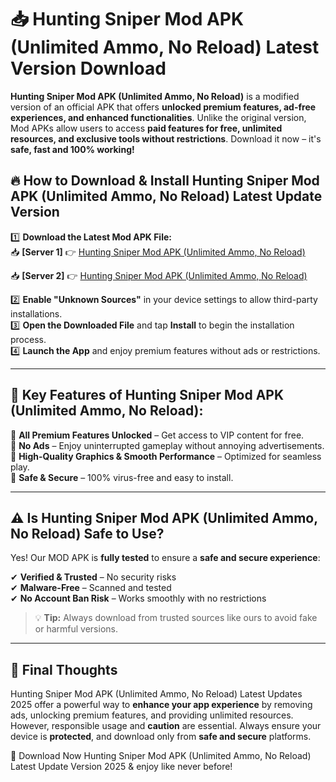 # 📥 Hunting Sniper Mod APK (Unlimited Ammo, No Reload) Latest Version Download

**Hunting Sniper Mod APK (Unlimited Ammo, No Reload)** is a modified version of an official APK that offers **unlocked premium features, ad-free experiences, and enhanced functionalities**. Unlike the original version, Mod APKs allow users to access **paid features for free, unlimited resources, and exclusive tools without restrictions**. Download it now – it's **safe, fast and 100% working!**

## 🔥 **How to Download & Install Hunting Sniper Mod APK (Unlimited Ammo, No Reload) Latest Update Version**

1️⃣ **Download the Latest Mod APK File:**  
📥 **[Server 1]** 👉 [Hunting Sniper Mod APK (Unlimited Ammo, No Reload)](https://hapymods.com?title=Hunting+Sniper+Mod+APK+(Unlimited+Ammo,+No+Reload))

📥 **[Server 2]** 👉 [Hunting Sniper Mod APK (Unlimited Ammo, No Reload)](https://hapymods.com?title=Hunting+Sniper+Mod+APK+(Unlimited+Ammo,+No+Reload))

2️⃣ **Enable "Unknown Sources"** in your device settings to allow third-party installations.  
3️⃣ **Open the Downloaded File** and tap **Install** to begin the installation process.  
4️⃣ **Launch the App** and enjoy premium features without ads or restrictions.

---

## 🌟 **Key Features of Hunting Sniper Mod APK (Unlimited Ammo, No Reload):**
 
🔽 **All Premium Features Unlocked** – Get access to VIP content for free.  
🔽 **No Ads** – Enjoy uninterrupted gameplay without annoying advertisements.  
🔽 **High-Quality Graphics & Smooth Performance** – Optimized for seamless play.  
🔽 **Safe & Secure** – 100% virus-free and easy to install.  

---

## ⚠️ **Is Hunting Sniper Mod APK (Unlimited Ammo, No Reload) Safe to Use?**

Yes! Our MOD APK is **fully tested** to ensure a **safe and secure experience**:

✔ **Verified & Trusted** – No security risks  
✔ **Malware-Free** – Scanned and tested  
✔ **No Account Ban Risk** – Works smoothly with no restrictions

> 💡 **Tip:** Always download from trusted sources like ours to avoid fake or harmful versions.

---

## 📌 **Final Thoughts**
 
Hunting Sniper Mod APK (Unlimited Ammo, No Reload) Latest Updates 2025 offer a powerful way to **enhance your app experience** by removing ads, unlocking premium features, and providing unlimited resources. However, responsible usage and **caution** are essential. Always ensure your device is **protected**, and download only from **safe and secure** platforms.  

🔽 Download Now Hunting Sniper Mod APK (Unlimited Ammo, No Reload) Latest Update Version 2025 & enjoy like never before!
